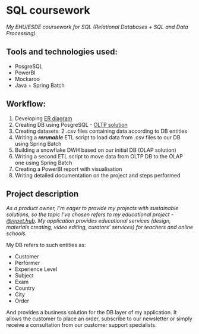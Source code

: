 # SQL coursework
_My EHU/ESDE coursework for SQL (Relational Databases + SQL and Data Processing)._

## **Tools and technologies used**:
- PosgreSQL
- PowerBI
- Mockaroo
- Java + Spring Batch

## **Workflow**:
1) Developing [ER diagram](https://github.com/vekaonelove/SQL_coursework/blob/main/ER%20diagram.jpg)
2) Creating DB using PosgreSQL - [OLTP solution](https://github.com/vekaonelove/SQL_coursework/blob/main/OLTP%20solution)
3) Creating datasets: 2 .csv files containing data according to DB entities
4) Writing a _**rerunable**_ ETL script to load data from .csv files to our DB using Spring Batch
5) Building a snowflake DWH based on our initial DB (OLAP solution)
6) Writing a second ETL script to move data from OLTP DB to the OLAP one using Spring Batch
7) Creating a PowerBI report with visualisation
8) Writing detailed documentation on the project and steps performed

## **Project description**
_As a product owner, I'm eager to provide my projects with sustainable solutions, so the topic I've chosen refers to my educational project - [@repet.hub](https://apple-booklet-260.notion.site/repet-hub-677bfcdbbe8e43c58f4860865c497915).
My application provides educational services (design, materials creating, video editing, curators' services) for teachers and online schools._

My DB refers to such entities as: 
- Customer
- Performer
- Experience Level
- Subject
- Exam
- Country
- City
- Order

And provides a business solution for the DB layer of my application.
It allows the customer to place an order, subscribe to our newsletter or simply receive a consultation from our customer support specialists.
